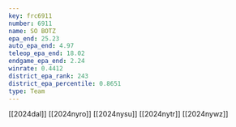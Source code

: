 ```yaml
---
key: frc6911
number: 6911
name: SO BOTZ
epa_end: 25.23
auto_epa_end: 4.97
teleop_epa_end: 18.02
endgame_epa_end: 2.24
winrate: 0.4412
district_epa_rank: 243
district_epa_percentile: 0.8651
type: Team
---
```

[[2024dal]]
[[2024nyro]]
[[2024nysu]]
[[2024nytr]]
[[2024nywz]]
